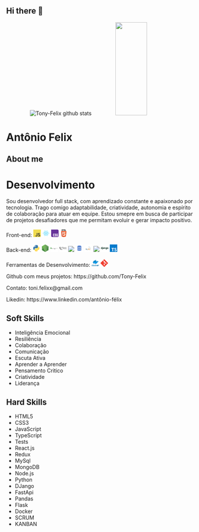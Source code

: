 ## Hi there 👋

<!--
**Tony-Felix/Tony-Felix** is a ✨ _special_ ✨ repository because its `README.md` (this file) appears on your GitHub profile.

Here are some ideas to get you started:

- 🔭 I’m currently working on ...
- 🌱 I’m currently learning ...
- 👯 I’m looking to collaborate on ...
- 🤔 I’m looking for help with ...
- 💬 Ask me about ...
- 📫 How to reach me: ...
- 😄 Pronouns: ...
- ⚡ Fun fact: ...
-->
<div align="center">
  <img width="49%" height="195px" src="https://github-readme-stats.vercel.app/api?username=Tony-Felix&show_icons=true&count_private=true&include_all=true&hide_border=true&title_color=00bfbf&icon_color=00bfbf&text_color=c9d1d9&bg_color=0d1117" alt="Tony-Felix github stats" /> 
  <img width="41%" height="250px" src="https://github-readme-stats.vercel.app/api/top-langs/?username=Tony-Felix&hide_progress=false&layout=donut"/>
</div>


# Antônio Felix
## About me

<h1>Desenvolvimento</h1>
<p align="left">Sou desenvolvedor full stack, com aprendizado constante e apaixonado por tecnologia. Trago comigo adaptabilidade, criatividade, autonomia e espírito de colaboração para atuar em equipe. Estou smepre em busca de participar de projetos desafiadores que me permitam evoluir e gerar impacto positivo.<br> <br>
Front-end:
<span>
  <code><img height="20" src="https://raw.githubusercontent.com/github/explore/80688e429a7d4ef2fca1e82350fe8e3517d3494d/topics/javascript/javascript.png"></code>
<code><img height="20" src="https://raw.githubusercontent.com/github/explore/80688e429a7d4ef2fca1e82350fe8e3517d3494d/topics/react/react.png"></code>
<code><img height="20" src="https://raw.githubusercontent.com/github/explore/80688e429a7d4ef2fca1e82350fe8e3517d3494d/topics/css/css.png"></code>
<code><img height="20" src="https://raw.githubusercontent.com/github/explore/80688e429a7d4ef2fca1e82350fe8e3517d3494d/topics/html/html.png"></code>
</span> <br> <br>
Back-end:
<span>
  <code><img height="20" src="https://raw.githubusercontent.com/github/explore/80688e429a7d4ef2fca1e82350fe8e3517d3494d/topics/python/python.png"></code>
<code><img height="20" src="https://raw.githubusercontent.com/github/explore/80688e429a7d4ef2fca1e82350fe8e3517d3494d/topics/nodejs/nodejs.png"></code>
<code><img height="20" src="https://raw.githubusercontent.com/github/explore/80688e429a7d4ef2fca1e82350fe8e3517d3494d/topics/mongodb/mongodb.png"></code>
<code><img height="20" src="https://raw.githubusercontent.com/github/explore/80688e429a7d4ef2fca1e82350fe8e3517d3494d/topics/flask/flask.png"></code>
<code><img height="20" src="https://raw.githubusercontent.com/tiangolo/fastapi/master/docs/en/docs/img/logo-margin/logo-teal.png"></code>
<code><img height="20" src="https://raw.githubusercontent.com/github/explore/80688e429a7d4ef2fca1e82350fe8e3517d3494d/topics/sql/sql.png"></code>
<code><img height="20" src="https://raw.githubusercontent.com/github/explore/80688e429a7d4ef2fca1e82350fe8e3517d3494d/topics/mysql/mysql.png"></code>
<code><img height="20" src="https://pandas.pydata.org/static/img/pandas_mark.svg"></code>
<code><img height="20" src="https://raw.githubusercontent.com/github/explore/80688e429a7d4ef2fca1e82350fe8e3517d3494d/topics/django/django.png"></code>
<code><img height="20" src="https://raw.githubusercontent.com/github/explore/80688e429a7d4ef2fca1e82350fe8e3517d3494d/topics/typescript/typescript.png"></code>
</span> <br> <br>
Ferramentas de Desenvolvimento:
<span>
    <code><img height="20" src="https://raw.githubusercontent.com/github/explore/80688e429a7d4ef2fca1e82350fe8e3517d3494d/topics/docker/docker.png"></code>
<code><img height="20" src="https://raw.githubusercontent.com/github/explore/80688e429a7d4ef2fca1e82350fe8e3517d3494d/topics/git/git.png"></code>
</span> <br>

  <p> Github com meus projetos: https://github.com/Tony-Felix </p>
  <p> Contato: toni.felixx@gmail.com </p>
  <p> Likedin: https://www.linkedin.com/antônio-félix</p>
<p>

<h2>Soft Skills</h2>

  <ul>
    <li>Inteligência Emocional</li>
    <li>Resiliência</li>
    <li>Colaboração</li>
    <li>Comunicação</li>
    <li>Escuta Ativa</li>
    <li>Aprender a Aprender</li>
    <li>Pensamento Critico</li>
    <li>Criatividade</li>
    <li>Liderança</li>
  </ul>

<h2>Hard Skills</h2>

  <p>
    <ul>
      <li>HTML5</li>
      <li>CSS3</li>
      <li>JavaScript</li>
      <li>TypeScript</li>
      <li>Tests</li>
      <li>React.js</li>
      <li>Redux</li>
      <li>MySql</li>
      <li>MongoDB</li>
      <li>Node.js</li>
      <li>Python</li>
      <li>DJango</li>
      <li>FastApi</li>
      <li>Pandas</li>
      <li>Flask</li>
      <li>Docker</li>
      <li>SCRUM</li>
      <li>KANBAN</li>
    </ul>
  </p>
</p>

</p>
